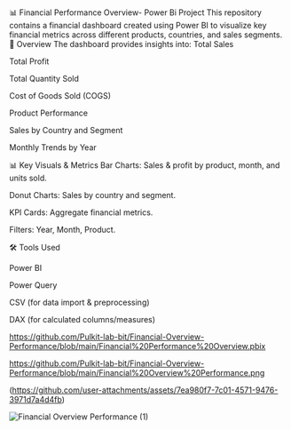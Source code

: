 📊 Financial Performance Overview- Power Bi Project This repository contains a financial dashboard created using Power BI to visualize key financial metrics across different products, countries, and sales segments.
🧾 Overview The dashboard provides insights into:
Total Sales

Total Profit

Total Quantity Sold

Cost of Goods Sold (COGS)

Product Performance

Sales by Country and Segment

Monthly Trends by Year

📊 Key Visuals & Metrics Bar Charts: Sales & profit by product, month, and units sold.

Donut Charts: Sales by country and segment.

KPI Cards: Aggregate financial metrics.

Filters: Year, Month, Product.

🛠 Tools Used

Power BI

Power Query

CSV (for data import & preprocessing)

DAX (for calculated columns/measures)

https://github.com/Pulkit-lab-bit/Financial-Overview-Performance/blob/main/Financial%20Performance%20Overview.pbix

https://github.com/Pulkit-lab-bit/Financial-Overview-Performance/blob/main/Financial%20Overview%20Performance.png

(https://github.com/user-attachments/assets/7ea980f7-7c01-4571-9476-3971d7a4d4fb)

![Financial Overview Performance (1)](https://github.com/user-attachments/assets/bd53041c-c580-42f7-a004-fbe8b00cd765)


